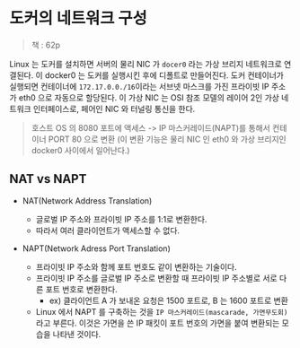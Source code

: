 # 도커의 네트워크 구성

> 책 : 62p

Linux 는 도커를 설치하면 서버의 물리 NIC 가 `docer0` 라는 가상 브리지 네트워크로 연결된다. 이 docker0 는 도커를 실행시킨 후에 디폴트로 만들어진다.
도커 컨테이너가 실행되면 컨테이너에 `172.17.0.0./16`이라는 서브넷 마스크를 가진 프라이빗 IP 주소가 eth0 으로 자동으로 할당된다. 이 가상 NIC 는 OSI 참조 모델의 
레이어 2인 가상 네트워크 인터페이스로, 페어인 NIC 와 터널링 통신을 한다.

> 호스트 OS 의 8080 포트에 액세스 -> IP 마스커레이드(NAPT)를 통해서 컨테이너 PORT 80 으로 변환 (이 변환 기능은 물리 NIC 인 eth0 와 가상 브리지인 docker0 사이에서 일어난다.)

## NAT vs NAPT

- NAT(Network Address Translation)
  - 글로벌 IP 주소와 프라이빗 IP 주소를 1:1로 변환한다.
  - 따라서 여러 클라이언트가 액세스할 수 없다.
  
- NAPT(Network Adress Port Translation)
  - 프라이빗 IP 주소와 함께 포트 번호도 같이 변환하는 기술이다.
  - 프라이빗 IP 주소를 글로벌 IP 주소로 변환할 때 프라이빗 IP 주소별로 서로 다른 포트 번호로 변환한다.
    - ex) 클라이언트 A 가 보내온 요청은 1500 포트로, B 는 1600 포트로 변환
  - Linux 에서 NAPT 를 구축하는 것을 `IP 마스커레이드(mascarade, 가면무도회)`라고 부른다. 이것은 가면을 쓴 IP 패킷이 포트 번호의 가면을 붙여 변환되는 모습을 나타낸 것이다.
